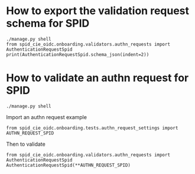 # How to export the validation request schema for SPID

````
./manage.py shell
from spid_cie_oidc.onboarding.validators.authn_requests import AuthenticationRequestSpid
print(AuthenticationRequestSpid.schema_json(indent=2))
````

# How to validate an authn request for SPID

````
./manage.py shell
````
Import an authn request example
````
from spid_cie_oidc.onboarding.tests.authn_request_settings import AUTHN_REQUEST_SPID
````
Then to validate
````
from spid_cie_oidc.onboarding.validators.authn_requests import AuthenticationRequestSpid
AuthenticationRequestSpid(**AUTHN_REQUEST_SPID)
````

